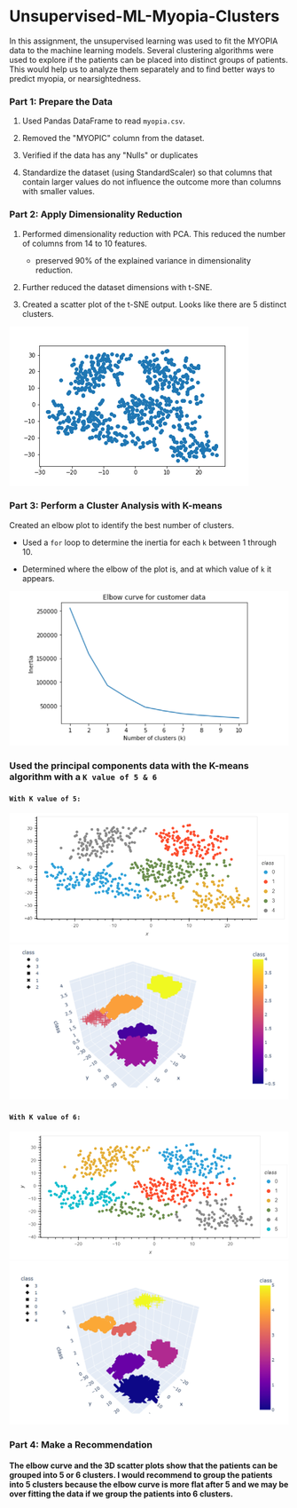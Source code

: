 # Unsupervised-ML-Myopia-Clusters
In this assignment, the unsupervised learning was used to fit the MYOPIA data to the machine learning models. Several clustering algorithms were used to explore if the patients can be placed into distinct groups of patients. This would help us to analyze them separately and to find better ways to predict myopia, or nearsightedness. 

### Part 1: Prepare the Data

1. Used Pandas DataFrame to read `myopia.csv`.

2. Removed the "MYOPIC" column from the dataset.

3. Verified if the data has any "Nulls" or duplicates

4. Standardize the dataset (using StandardScaler) so that columns that contain larger values do not influence the outcome more than columns with smaller values.

### Part 2: Apply Dimensionality Reduction

1. Performed dimensionality reduction with PCA. This reduced the number of columns from 14 to 10 features.
    -   preserved 90% of the explained variance in dimensionality reduction.

2. Further reduced the dataset dimensions with t-SNE. 

3. Created a scatter plot of the t-SNE output. Looks like there are 5 distinct clusters.

![scatterPlot](Images/scatterPlot.png)

### Part 3: Perform a Cluster Analysis with K-means

Created an elbow plot to identify the best number of clusters. 

* Used a `for` loop to determine the inertia for each `k` between 1 through 10. 

* Determined where the elbow of the plot is, and at which value of `k` it appears.

![elbowCurve](Images/elbowCurve.png)

### Used the principal components data with the K-means algorithm with a `K value of 5 & 6`

#### `With K value of 5:`

![hvplotScatter_K5](Images/hvplotScatter_K5.png)  ![3d_scatterPlot_K5](Images/3d_scatterPlot_K5.png)

#### `With K value of 6:`

![hvplotScatter_K6](Images/hvplotScatter_K6.png)  ![3d_scatterPlot_K6](Images/3d_scatterPlot_K6.png)

### Part 4: Make a Recommendation
#### The elbow curve and the 3D scatter plots show that the patients can be grouped into 5 or 6 clusters. I would recommend to group the patients into 5 clusters because the elbow curve is more flat after 5 and we may be over fitting the data if we group the patients into 6 clusters.

